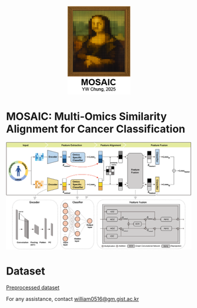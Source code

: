 <p align="center">
  <img src="https://raw.githubusercontent.com/DMCB-GIST/MOSAIC/main/Figure.png"/>
</p>

# MOSAIC: Multi-Omics Similarity Alignment for Cancer Classification
<p align="center">
  <img src="https://raw.githubusercontent.com/DMCB-GIST/MOSAIC/main/Pipeline.png"/>
</p>



# Dataset
[Preprocessed dataset](https://drive.google.com/file/d/1RY-TH9DfOMflGr_MgDcTy3ysRVIT2EuF/view?usp=drive_link)

For any assistance, contact william0516@gm.gist.ac.kr

